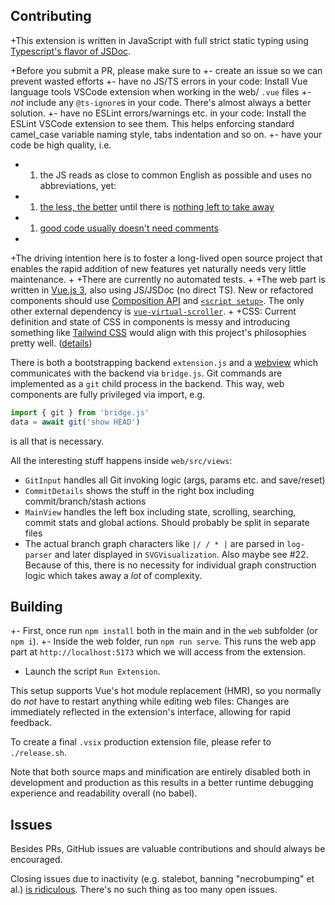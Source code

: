 ## Contributing

+This extension is written in JavaScript with full strict static typing using [Typescript's flavor of JSDoc](https://www.typescriptlang.org/docs/handbook/jsdoc-supported-types.html).

+Before you submit a PR, please make sure to
+- create an issue so we can prevent wasted efforts
+- have no JS/TS errors in your code: Install Vue language tools VSCode extension when working in the web/ `.vue` files
+- *not* include any `@ts-ignore`s in your code. There's almost always a better solution.
+- have no ESLint errors/warnings etc. in your code: Install the ESLint VSCode extension to see them. This helps enforcing standard camel_case variable naming style, tabs indentation and so on.
+- have your code be high quality, i.e.
+  1. the JS reads as close to common English as possible and uses no abbreviations, yet:
+  1. [the less, the better](https://blog.codinghorror.com/the-best-code-is-no-code-at-all/) until there is [nothing left to take away](http://prettyprint.me/prettyprint.me/2009/10/02/the-joy-of-deleting-code/index.html)
+  1. [good code usually doesn't need comments](https://blog.codinghorror.com/coding-without-comments)
+
+The driving intention here is to foster a long-lived open source project that enables the rapid addition of new features yet naturally needs very little maintenance.
+
+There are currently no automated tests.
+
+The web part is written in [Vue.js 3](https://vuejs.org/guide/introduction.html), also using JS/JSDoc (no direct TS). New or refactored components should use [Composition API](https://vuejs.org/guide/extras/composition-api-faq.html) and [`<script setup>`](https://vuejs.org/api/sfc-script-setup). The only other external dependency is [`vue-virtual-scroller`](https://github.com/Akryum/vue-virtual-scroller/tree/next/packages/vue-virtual-scroller).
+
+CSS: Current definition and state of CSS in components is messy and introducing something like [Tailwind CSS](https://tailwindcss.com/) would align with this project's philosophies pretty well. ([details](https://github.com/phil294/GitLG/issues/62#issuecomment-2028448964))

There is both a bootstrapping backend `extension.js` and a [webview](https://code.visualstudio.com/api/extension-guides/webview) which communicates with the backend via `bridge.js`. Git commands are implemented as a `git` child process in the backend. This way, web components are fully privileged via import, e.g.
```js
import { git } from 'bridge.js'
data = await git('show HEAD')
```
is all that is necessary.

All the interesting stuff happens inside `web/src/views`:
- `GitInput` handles all Git invoking logic (args, params etc. and save/reset)
- `CommitDetails` shows the stuff in the right box including commit/branch/stash actions
- `MainView` handles the left box including state, scrolling, searching, commit stats and global actions. Should probably be split in separate files
- The actual branch graph characters like `|/ / * |` are parsed in `log-parser` and later displayed in `SVGVisualization`. Also maybe see #22. Because of this, there is no necessity for individual graph construction logic which takes away a *lot* of complexity.

## Building

+- First, once run `npm install` both in the main and in the `web` subfolder (or `npm i`).
+- Inside the web folder, run `npm run serve`. This runs the web app part at `http://localhost:5173` which we will access from the extension.
- Launch the script `Run Extension`.

This setup supports Vue's hot module replacement (HMR), so you normally do *not* have to restart anything while editing web files: Changes are immediately reflected in the extension's interface, allowing for rapid feedback.

To create a final `.vsix` production extension file, please refer to `./release.sh`.

Note that both source maps and minification are entirely disabled both in development and production as this results in a better runtime debugging experience and readability overall (no babel).

## Issues

Besides PRs, GitHub issues are valuable contributions and should always be encouraged.

Closing issues due to inactivity (e.g. stalebot, banning "necrobumping" et al.) [is ridiculous](https://news.ycombinator.com/item?id=39886195). There's no such thing as too many open issues.